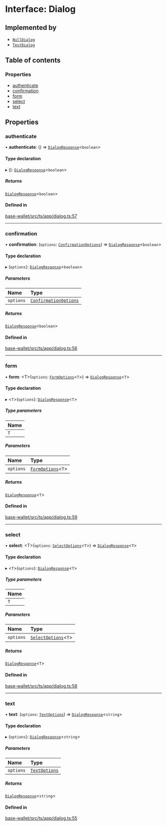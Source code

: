 # Interface: Dialog

## Implemented by

- [`NullDialog`](../classes/NullDialog.md)
- [`TestDialog`](../classes/TestDialog.md)

## Table of contents

### Properties

- [authenticate](Dialog.md#authenticate)
- [confirmation](Dialog.md#confirmation)
- [form](Dialog.md#form)
- [select](Dialog.md#select)
- [text](Dialog.md#text)

## Properties

### authenticate

• **authenticate**: () => [`DialogResponse`](../API.md#dialogresponse)<`boolean`\>

#### Type declaration

▸ (): [`DialogResponse`](../API.md#dialogresponse)<`boolean`\>

##### Returns

[`DialogResponse`](../API.md#dialogresponse)<`boolean`\>

#### Defined in

[base-wallet/src/ts/app/dialog.ts:57](https://gitlab.com/i3-market/code/wp3/t3.2/i3m-wallet-monorepo/-/blob/7070f15/packages/base-wallet/src/ts/app/dialog.ts#L57)

___

### confirmation

• **confirmation**: (`options`: [`ConfirmationOptions`](ConfirmationOptions.md)) => [`DialogResponse`](../API.md#dialogresponse)<`boolean`\>

#### Type declaration

▸ (`options`): [`DialogResponse`](../API.md#dialogresponse)<`boolean`\>

##### Parameters

| Name | Type |
| :------ | :------ |
| `options` | [`ConfirmationOptions`](ConfirmationOptions.md) |

##### Returns

[`DialogResponse`](../API.md#dialogresponse)<`boolean`\>

#### Defined in

[base-wallet/src/ts/app/dialog.ts:56](https://gitlab.com/i3-market/code/wp3/t3.2/i3m-wallet-monorepo/-/blob/7070f15/packages/base-wallet/src/ts/app/dialog.ts#L56)

___

### form

• **form**: <T\>(`options`: [`FormOptions`](FormOptions.md)<`T`\>) => [`DialogResponse`](../API.md#dialogresponse)<`T`\>

#### Type declaration

▸ <`T`\>(`options`): [`DialogResponse`](../API.md#dialogresponse)<`T`\>

##### Type parameters

| Name |
| :------ |
| `T` |

##### Parameters

| Name | Type |
| :------ | :------ |
| `options` | [`FormOptions`](FormOptions.md)<`T`\> |

##### Returns

[`DialogResponse`](../API.md#dialogresponse)<`T`\>

#### Defined in

[base-wallet/src/ts/app/dialog.ts:59](https://gitlab.com/i3-market/code/wp3/t3.2/i3m-wallet-monorepo/-/blob/7070f15/packages/base-wallet/src/ts/app/dialog.ts#L59)

___

### select

• **select**: <T\>(`options`: [`SelectOptions`](SelectOptions.md)<`T`\>) => [`DialogResponse`](../API.md#dialogresponse)<`T`\>

#### Type declaration

▸ <`T`\>(`options`): [`DialogResponse`](../API.md#dialogresponse)<`T`\>

##### Type parameters

| Name |
| :------ |
| `T` |

##### Parameters

| Name | Type |
| :------ | :------ |
| `options` | [`SelectOptions`](SelectOptions.md)<`T`\> |

##### Returns

[`DialogResponse`](../API.md#dialogresponse)<`T`\>

#### Defined in

[base-wallet/src/ts/app/dialog.ts:58](https://gitlab.com/i3-market/code/wp3/t3.2/i3m-wallet-monorepo/-/blob/7070f15/packages/base-wallet/src/ts/app/dialog.ts#L58)

___

### text

• **text**: (`options`: [`TextOptions`](TextOptions.md)) => [`DialogResponse`](../API.md#dialogresponse)<`string`\>

#### Type declaration

▸ (`options`): [`DialogResponse`](../API.md#dialogresponse)<`string`\>

##### Parameters

| Name | Type |
| :------ | :------ |
| `options` | [`TextOptions`](TextOptions.md) |

##### Returns

[`DialogResponse`](../API.md#dialogresponse)<`string`\>

#### Defined in

[base-wallet/src/ts/app/dialog.ts:55](https://gitlab.com/i3-market/code/wp3/t3.2/i3m-wallet-monorepo/-/blob/7070f15/packages/base-wallet/src/ts/app/dialog.ts#L55)
